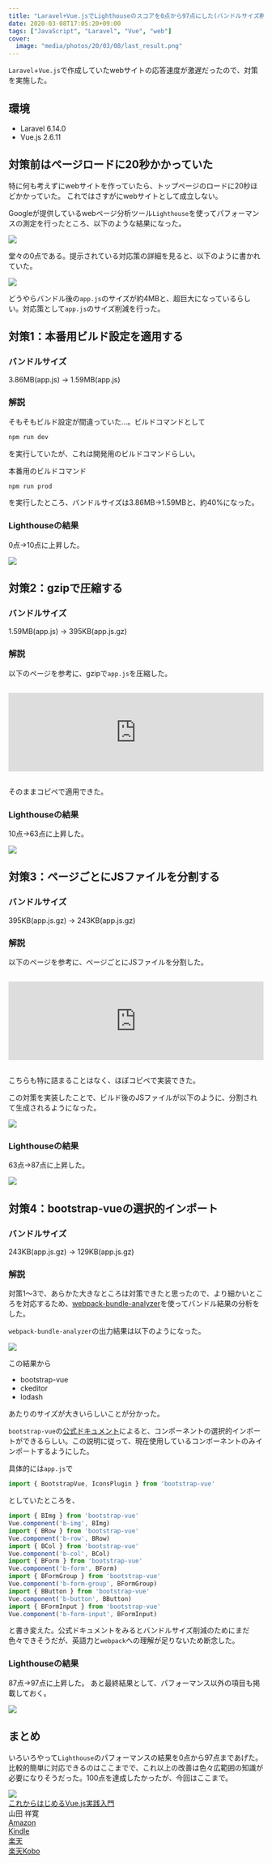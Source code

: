```yaml
---
title: "Laravel+Vue.jsでLighthouseのスコアを0点から97点にした(バンドルサイズ削減)"
date: 2020-03-08T17:05:20+09:00
tags: ["JavaScript", "Laravel", "Vue", "web"]
cover:
  image: "media/photos/20/03/08/last_result.png"
---
```


`Laravel`+`Vue.js`で作成していたwebサイトの応答速度が激遅だったので、対策を実施した。

## 環境
- Laravel 6.14.0
- Vue.js 2.6.11

## 対策前はページロードに20秒かかっていた

特に何も考えずにwebサイトを作っていたら、トップページのロードに20秒ほどかかっていた。
これではさすがにwebサイトとして成立しない。

Googleが提供しているwebページ分析ツール`Lighthouse`を使ってパフォーマンスの測定を行ったところ、以下のような結果になった。

![](/media/markdownx/bc20ff14-5ddf-43e3-9a87-c9f308252089.png)

堂々の0点である。提示されている対応策の詳細を見ると、以下のように書かれていた。

![](/media/markdownx/fcb1b288-492b-4239-b97d-9ad4e31c12eb.png)

どうやらバンドル後の`app.js`のサイズが約4MBと、超巨大になっているらしい。対応策として`app.js`のサイズ削減を行った。

## 対策1：本番用ビルド設定を適用する

### バンドルサイズ

3.86MB(app.js) → 1.59MB(app.js)

### 解説

そもそもビルド設定が間違っていた…。ビルドコマンドとして
```bash
npm run dev
```
を実行していたが、これは開発用のビルドコマンドらしい。

本番用のビルドコマンド
```bash
npm run prod
```
を実行したところ、バンドルサイズは3.86MB→1.59MBと、約40%になった。

### Lighthouseの結果

0点→10点に上昇した。

![](/media/markdownx/11dd2923-42a9-4285-ae82-88c6df43218e.png)

## 対策2：gzipで圧縮する

### バンドルサイズ

1.59MB(app.js) → 395KB(app.js.gz)

### 解説

以下のページを参考に、gzipで`app.js`を圧縮した。
<iframe class="hatenablogcard" style="width:100%;height:155px;margin:15px 0;max-width:680px;" title="Apache(Heroku)+laravel+vue.js環境下でgzip圧縮によるサイトパフォーマンス向上 - Qiita" src="https://hatenablog-parts.com/embed?url=https://qiita.com/nittannittan/items/386f5e20478a28413429" frameborder="0" scrolling="no"></iframe>

そのままコピペで適用できた。

### Lighthouseの結果

10点→63点に上昇した。

![](/media/markdownx/e6564e66-03ba-458b-a4e0-89271e8bec6e.png)

## 対策3：ページごとにJSファイルを分割する

### バンドルサイズ

395KB(app.js.gz) → 243KB(app.js.gz)

### 解説

以下のページを参考に、ページごとにJSファイルを分割した。
<iframe class="hatenablogcard" style="width:100%;height:155px;margin:15px 0;max-width:680px;" title="STEP15：Laravel5.7 + Vue2.5 でVueコンポーネント（ページ）毎にJSファイルを分割する - Qiita" src="https://hatenablog-parts.com/embed?url=https://qiita.com/nobu-maple/items/16bfd5cc8c3cc01763a4" frameborder="0" scrolling="no"></iframe>

こちらも特に詰まることはなく、ほぼコピペで実装できた。

この対策を実装したことで、ビルド後のJSファイルが以下のように、分割されて生成されるようになった。

![](/media/markdownx/d67ae45b-e624-4f5d-b32b-92102055dfef.PNG)

### Lighthouseの結果

63点→87点に上昇した。

![](/media/markdownx/052e6f43-ef1c-49bc-9ac0-fbed364858b3.png)

## 対策4：bootstrap-vueの選択的インポート

### バンドルサイズ

243KB(app.js.gz) → 129KB(app.js.gz)

### 解説

対策1～3で、あらかた大きなところは対策できたと思ったので、より細かいところを対応するため、[webpack-bundle-analyzer](https://www.npmjs.com/package/webpack-bundle-analyzer)を使ってバンドル結果の分析をした。

`webpack-bundle-analyzer`の出力結果は以下のようになった。

![](/media/markdownx/64c72a07-1bac-4506-8017-29d663de11e5.png)

この結果から

- bootstrap-vue
- ckeditor
- lodash

あたりのサイズが大きいらしいことが分かった。

`bootstrap-vue`の[公式ドキュメント](https://bootstrap-vue.js.org/docs/#individual-components-and-directives)によると、コンポーネントの選択的インポートができるらしい。この説明に従って、現在使用しているコンポーネントのみインポートするようにした。

具体的には`app.js`で
```js
import { BootstrapVue, IconsPlugin } from 'bootstrap-vue'
```

としていたところを、
```js
import { BImg } from 'bootstrap-vue'
Vue.component('b-img', BImg)
import { BRow } from 'bootstrap-vue'
Vue.component('b-row', BRow)
import { BCol } from 'bootstrap-vue'
Vue.component('b-col', BCol)
import { BForm } from 'bootstrap-vue'
Vue.component('b-form', BForm)
import { BFormGroup } from 'bootstrap-vue'
Vue.component('b-form-group', BFormGroup)
import { BButton } from 'bootstrap-vue'
Vue.component('b-button', BButton)
import { BFormInput } from 'bootstrap-vue'
Vue.component('b-form-input', BFormInput)
```

と書き変えた。公式ドキュメントをみるとバンドルサイズ削減のためにまだ色々できそうだが、英語力と`webpack`への理解が足りないため断念した。

### Lighthouseの結果

87点→97点に上昇した。
あと最終結果として、パフォーマンス以外の項目も掲載しておく。

![](/media/markdownx/fef1b2b8-7df8-4383-9539-f12e17d0c312.png)

## まとめ

いろいろやって`Lighthouse`のパフォーマンスの結果を0点から97点まであげた。比較的簡単に対応できるのはここまでで、これ以上の改善は色々広範囲の知識が必要になりそうだった。100点を達成したかったが、今回はここまで。

<div class="kattene">
    <div class="kattene__imgpart"><a target="_blank" rel="noopener" href="https://www.amazon.co.jp/gp/product/4815601828/ref=as_li_tl?ie=UTF8&camp=247&creative=1211&creativeASIN=4815601828&linkCode=as2&tag=kouya17-22&linkId=47dcceebe3e89e107ae3d6a7f7584b95"><img src="https://ws-fe.amazon-adsystem.com/widgets/q?_encoding=UTF8&MarketPlace=JP&ASIN=4815601828&ServiceVersion=20070822&ID=AsinImage&WS=1&Format=_SL160_&tag=kouya17-22"></a></div>
    <div class="kattene__infopart">
      <div class="kattene__title"><a target="_blank" rel="noopener" href="https://www.amazon.co.jp/gp/product/4815601828/ref=as_li_tl?ie=UTF8&camp=247&creative=1211&creativeASIN=4815601828&linkCode=as2&tag=kouya17-22&linkId=47dcceebe3e89e107ae3d6a7f7584b95">これからはじめるVue.js実践入門</a></div>
      <div class="kattene__description">山田 祥寛</div>
      <div class="kattene__btns __four">
        <div><a class="kattene__btn __orange" target="_blank" rel="noopener" href="https://www.amazon.co.jp/gp/product/4815601828/ref=as_li_tl?ie=UTF8&camp=247&creative=1211&creativeASIN=4815601828&linkCode=as2&tag=kouya17-22&linkId=47dcceebe3e89e107ae3d6a7f7584b95">Amazon</a></div>
        <div><a class="kattene__btn __blue" target="_blank" rel="noopener" href="https://www.amazon.co.jp/gp/product/B07WVXRNH3/ref=as_li_tl?ie=UTF8&camp=247&creative=1211&creativeASIN=B07WVXRNH3&linkCode=as2&tag=kouya17-22&linkId=3d903963bc246455fcf421d63d5e75bb">Kindle</a></div>
        <div><a class="kattene__btn __red" target="_blank" rel="noopener" href="https://hb.afl.rakuten.co.jp/ichiba/1585b2d3.e3af76f2.1585b2d4.494d3f80/?pc=https%3A%2F%2Fitem.rakuten.co.jp%2Fbook%2F15937011%2F&link_type=hybrid_url&ut=eyJwYWdlIjoiaXRlbSIsInR5cGUiOiJoeWJyaWRfdXJsIiwic2l6ZSI6IjI0MHgyNDAiLCJuYW0iOjEsIm5hbXAiOiJyaWdodCIsImNvbSI6MSwiY29tcCI6ImxlZnQiLCJwcmljZSI6MSwiYm9yIjoxLCJjb2wiOjAsImJidG4iOjEsInByb2QiOjB9">楽天</a></div>
        <div><a class="kattene__btn __green" target="_blank" rel="noopener" href="https://hb.afl.rakuten.co.jp/ichiba/1592b466.7f5ea7c8.1592b467.70471b78/?pc=https%3A%2F%2Fitem.rakuten.co.jp%2Frakutenkobo-ebooks%2Ff820f0f6c58739e585c2aaf712e5d6a0%2F&link_type=hybrid_url&ut=eyJwYWdlIjoiaXRlbSIsInR5cGUiOiJoeWJyaWRfdXJsIiwic2l6ZSI6IjI0MHgyNDAiLCJuYW0iOjEsIm5hbXAiOiJyaWdodCIsImNvbSI6MSwiY29tcCI6ImxlZnQiLCJwcmljZSI6MSwiYm9yIjoxLCJjb2wiOjAsImJidG4iOjEsInByb2QiOjB9">楽天Kobo</a></div>
      </div>
    </div>
</div>
